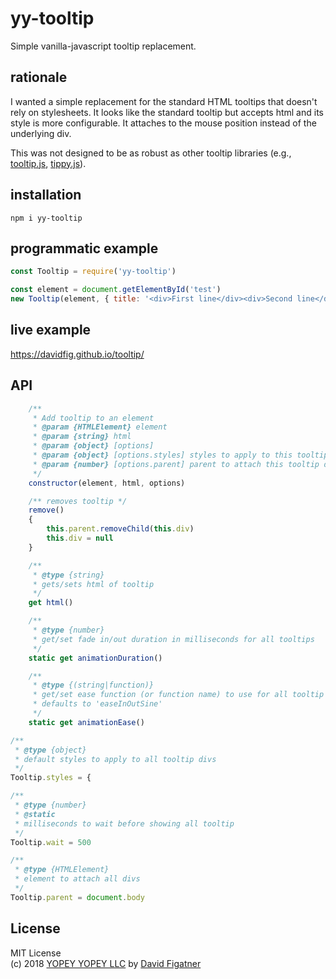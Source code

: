 # yy-tooltip
Simple vanilla-javascript tooltip replacement. 

## rationale

I wanted a simple replacement for the standard HTML tooltips that doesn't rely on stylesheets. It looks like the standard tooltip but accepts html and its style is more configurable. It attaches to the mouse position instead of the underlying div.

This was not designed to be as robust as other tooltip libraries (e.g., [tooltip.js](https://www.npmjs.com/search?q=tooltip.js), [tippy.js](https://www.npmjs.com/package/tippy.js)). 

## installation

    npm i yy-tooltip

## programmatic example

```js
const Tooltip = require('yy-tooltip')

const element = document.getElementById('test')
new Tooltip(element, { title: '<div>First line</div><div>Second line</div>', styles: { background: 'black', color: 'white' }})
```

## live example
https://davidfig.github.io/tooltip/

## API
```js
    /**
     * Add tooltip to an element
     * @param {HTMLElement} element
     * @param {string} html
     * @param {object} [options]
     * @param {object} [options.styles] styles to apply to this tooltip (e.g., backgroundColor: 'red')
     * @param {number} [options.parent] parent to attach this tooltip div
     */
    constructor(element, html, options)

    /** removes tooltip */
    remove()
    {
        this.parent.removeChild(this.div)
        this.div = null
    }

    /**
     * @type {string}
     * gets/sets html of tooltip
     */
    get html()

    /**
     * @type {number}
     * get/set fade in/out duration in milliseconds for all tooltips
     */
    static get animationDuration()

    /**
     * @type {(string|function)}
     * get/set ease function (or function name) to use for all tooltip fades
     * defaults to 'easeInOutSine'
     */
    static get animationEase()

/**
 * @type {object}
 * default styles to apply to all tooltip divs
 */
Tooltip.styles = {

/**
 * @type {number}
 * @static
 * milliseconds to wait before showing all tooltip
 */
Tooltip.wait = 500

/**
 * @type {HTMLElement}
 * element to attach all divs
 */
Tooltip.parent = document.body

```
## License  
MIT License  
(c) 2018 [YOPEY YOPEY LLC](https://yopeyopey.com/) by [David Figatner](https://twitter.com/yopey_yopey/)
